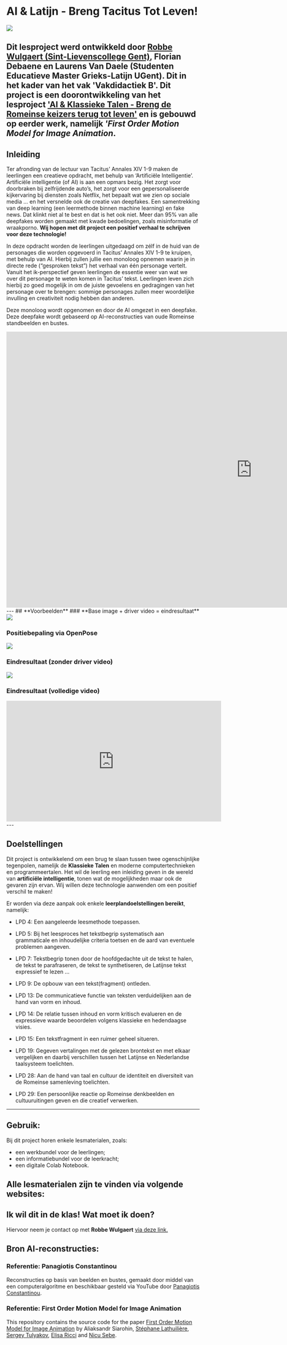 # **AI & Latijn - Breng Tacitus Tot Leven!**

<img src="afbeeldingen-github/Breng Tacitus tot leven - Artwork - Notebook.png"/>

**Dit lesproject werd ontwikkeld door [Robbe Wulgaert (Sint-Lievenscollege Gent)](https://robbewulgaert.be), Florian Debaene en Laurens Van Daele (Studenten Educatieve Master Grieks-Latijn UGent). Dit in het kader van het vak 'Vakdidactiek B'. Dit project is een doorontwikkeling van het lesproject ['AI & Klassieke Talen - Breng de Romeinse keizers terug tot leven'](https://www.robbewulgaert.be/onderwijs/ai-klassieke-talen-breng-de-romeinse-keizers-tot-leven) en is gebouwd op eerder werk, namelijk *'First Order Motion Model for Image Animation*.** 
---

## **Inleiding**
Ter afronding van de lectuur van Tacitus’ Annales XIV 1-9 maken de leerlingen een creatieve opdracht, met behulp van ‘Artificiële Intelligentie’. Artificiële intelligentie (of AI) is aan een opmars bezig. Het zorgt voor doorbraken bij zelfrijdende auto’s, het zorgt voor een gepersonaliseerde kijkervaring bij diensten zoals Netflix, het bepaalt wat we zien op sociale media ... en het versnelde ook de creatie van deepfakes. Een samentrekking van deep learning (een leermethode binnen machine learning) en fake news. Dat klinkt niet al te best en dat is het ook niet. Meer dan 95% van alle deepfakes worden gemaakt met kwade bedoelingen, zoals misinformatie of wraakporno. **Wij hopen met dit project een positief verhaal te schrijven voor deze technologie!**

In deze opdracht worden de leerlingen uitgedaagd om zélf in de huid van de personages die worden opgevoerd in Tacitus’ Annales XIV 1-9 te kruipen, met behulp van AI. Hierbij zullen jullie een monoloog opnemen waarin je in directe rede (“gesproken tekst”) het verhaal van één personage vertelt. Vanuit het ik-perspectief geven leerlingen de essentie weer van wat we over dit personage te weten komen in Tacitus’ tekst. Leerlingen leven zich hierbij zo goed mogelijk in om de juiste gevoelens en gedragingen van het personage over te brengen: sommige personages zullen meer woordelijke invulling en creativiteit nodig hebben dan anderen. 

Deze monoloog wordt opgenomen en door de AI omgezet in een deepfake. Deze deepfake wordt gebaseerd op AI-reconstructies van oude Romeinse standbeelden en bustes. 
<iframe width="1280" height="720" src="https://www.youtube.com/embed/RY0JahcxLmU" title="YouTube video player" frameborder="0" allow="accelerometer; autoplay; clipboard-write; encrypted-media; gyroscope; picture-in-picture" allowfullscreen></iframe>
--- 
## **Voorbeelden**
### **Base image + driver video = eindresultaat**
<img src="afbeeldingen-github/Poppaea-Robbe-1.gif"/>

### **Positiebepaling via OpenPose**
<img src="afbeeldingen-github/Poppaea-Robbe-2.gif"/>

### **Eindresultaat (zonder driver video)**
<img src="afbeeldingen-github/Poppaea-Robbe-3.gif"/>

### **Eindresultaat (volledige video)**
<iframe width="560" height="315" src="https://www.youtube.com/embed/zfNlg2tF2Ws" title="YouTube video player" frameborder="0" allow="accelerometer; autoplay; clipboard-write; encrypted-media; gyroscope; picture-in-picture" allowfullscreen></iframe>
--- 

## **Doelstellingen**
Dit project is ontwikkelend om een brug te slaan tussen twee ogenschijnlijke tegenpolen, namelijk de **Klassieke Talen** en moderne computertechnieken en programmeertalen. Het wil de leerling een inleiding geven in de wereld van **artificiële intelligentie**, tonen wat de mogelijkheden maar ook de gevaren zijn ervan. Wij willen deze technologie aanwenden om een positief verschil te maken! 

Er worden via deze aanpak ook enkele **leerplandoelstellingen bereikt**, namelijk: 

* LPD 4: Een aangeleerde leesmethode toepassen.	  

* LPD 5: Bij het leesproces het tekstbegrip systematisch aan grammaticale en inhoudelijke criteria toetsen en de aard van eventuele problemen aangeven.	 

* LPD 7: Tekstbegrip tonen door de hoofdgedachte uit de tekst te halen, de tekst te parafraseren, de tekst te synthetiseren, de Latijnse tekst expressief te lezen ... 

* LPD 9: De opbouw van een tekst(fragment) ontleden. 

* LPD 13: De communicatieve functie van teksten verduidelijken aan de hand van vorm en inhoud.

* LPD 14: De relatie tussen inhoud en vorm kritisch evalueren en de expressieve waarde beoordelen volgens klassieke en hedendaagse visies.

* LPD 15: Een tekstfragment in een ruimer geheel situeren. 

* LPD 19: Gegeven vertalingen met de gelezen brontekst en met elkaar vergelijken en daarbij verschillen tussen het Latijnse en Nederlandse taalsysteem toelichten. 

* LPD 28: Aan de hand van taal en cultuur de identiteit en diversiteit van de Romeinse samenleving toelichten.

* LPD 29: Een persoonlijke reactie op Romeinse denkbeelden en cultuuruitingen geven en die creatief verwerken.
---
## **Gebruik:**
Bij dit project horen enkele lesmaterialen, zoals: 
* een werkbundel voor de leerlingen; 
* een informatiebundel voor de leerkracht; 
* een digitale Colab Notebook. 

Alle lesmaterialen zijn te vinden via volgende websites: 
---

## **Ik wil dit in de klas! Wat moet ik doen?**
Hiervoor neem je contact op met **Robbe Wulgaert** [via deze link.](https://robbewulgaert.be/contact) 


## **Bron AI-reconstructies:** 

### **Referentie: Panagiotis Constantinou**
Reconstructies op basis van beelden en bustes, gemaakt door middel van een computeralgoritme en beschikbaar gesteld via YouTube door [Panagiotis Constantinou](https://www.youtube.com/channel/UCgokSYCEqZE_yVLswO1vPXg). 

### **Referentie: First Order Motion Model for Image Animation**

This repository contains the source code for the paper [First Order Motion Model for Image Animation](https://papers.nips.cc/paper/8935-first-order-motion-model-for-image-animation) by Aliaksandr Siarohin, [Stéphane Lathuilière](http://stelat.eu), [Sergey Tulyakov](http://stulyakov.com), [Elisa Ricci](http://elisaricci.eu/) and [Nicu Sebe](http://disi.unitn.it/~sebe/). 

